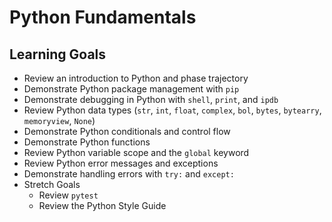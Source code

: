 # Python Fundamentals

## Learning Goals

- Review an introduction to Python and phase trajectory 
- Demonstrate Python package management with `pip`
- Demonstrate debugging in Python with `shell`, `print`, and `ipdb`
- Review Python data types (`str`, `int`, `float`, `complex`, `bol`, `bytes`, `bytearry`, `memoryview`, `None`)
- Demonstrate Python conditionals and control flow
- Demonstrate Python functions
- Review Python variable scope and the `global` keyword
- Review Python error messages and exceptions 
- Demonstrate handling errors with `try:` and `except:`
- Stretch Goals
    - Review `pytest`
    - Review the Python Style Guide
